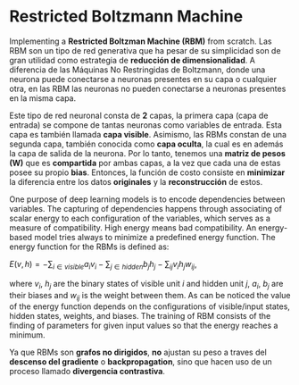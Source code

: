 # Restricted Boltzmann Machine

Implementing a **Restricted Boltzman Machine (RBM)** from scratch. Las RBM son un tipo de red generativa que ha pesar de su simplicidad son de gran utilidad como estrategia de **reducción de dimensionalidad**. A diferencia de las Máquinas No Restringidas de Boltzmann, donde una neurona puede conectarse a neuronas presentes en su capa o cualquier otra, en las RBM las neuronas no pueden conectarse a neuronas presentes en la misma capa. 

Este tipo de red neuronal consta de **2** capas, la primera capa (capa de entrada) se compone de tantas neuronas como variables de entrada. Esta capa es también llamada **capa visible**. Asimismo, las RBMs constan de una segunda capa, también conocida como **capa oculta**, la cual es en además la capa de salida de la neurona. Por lo tanto, tenemos una **matriz de pesos (W)** que es **compartida** por ambas capas, a la vez que cada una de estas posee su propio **bias**. Entonces, la función de costo consiste en **minimizar** la diferencia entre los datos **originales** y la **reconstrucción** de estos.

One purpose of deep learning models is to encode dependencies between variables. The capturing of dependencies happens through associating of scalar energy to each configuration of the variables, which serves as a measure of compatibility. High energy means bad compatibility. An energy-based model tries always to minimize a predefined energy function. The energy function for the RBMs is defined as:

$E(v, h) = - \sum_{i \in visible} a_i v_i - \sum_{j \in hidden} b_j h_j - \sum_{ij} v_i h_j w_{ij}$,

where $v_i$, $h_j$ are the binary states of visible unit $i$ and hidden unit $j$, $a_i$, $b_j$ are their biases and $w_{ij}$ is the weight between them. As can be noticed the value of the energy function depends on the configurations of visible/input states, hidden states, weights, and biases. The training of RBM consists of the finding of parameters for given input values so that the energy reaches a minimum.

Ya que RBMs son **grafos no dirigidos**, **no** ajustan su peso a traves del **descenso del gradiente** o **backpropagation**, sino que hacen uso de un proceso llamado **divergencia contrastiva**.



